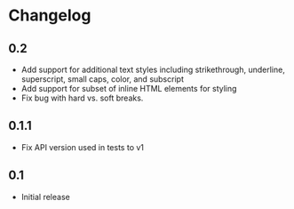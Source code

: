 # Changelog

## 0.2

* Add support for additional text styles including strikethrough,
  underline, superscript, small caps, color, and subscript
* Add support for subset of inline HTML elements for styling
* Fix bug with hard vs. soft breaks.

## 0.1.1

* Fix API version used in tests to v1

## 0.1

* Initial release
